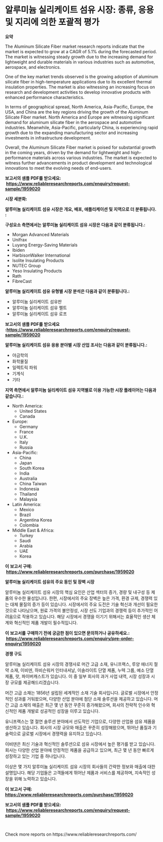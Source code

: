 <p><h1>알루미늄 실리케이트 섬유 시장: 종류, 응용 및 지리에 의한 포괄적 평가</h1></p><p><strong>요약</strong></p>
<p><p>The Aluminum Silicate Fiber market research reports indicate that the market is expected to grow at a CAGR of 5.1% during the forecasted period. The market is witnessing steady growth due to the increasing demand for lightweight and durable materials in various industries such as automotive, aerospace, and electronics.</p><p>One of the key market trends observed is the growing adoption of aluminum silicate fiber in high-temperature applications due to its excellent thermal insulation properties. The market is also witnessing an increasing focus on research and development activities to develop innovative products with enhanced performance characteristics.</p><p>In terms of geographical spread, North America, Asia-Pacific, Europe, the USA, and China are the key regions driving the growth of the Aluminum Silicate Fiber market. North America and Europe are witnessing significant demand for aluminum silicate fiber in the aerospace and automotive industries. Meanwhile, Asia-Pacific, particularly China, is experiencing rapid growth due to the expanding manufacturing sector and increasing investments in infrastructure development.</p><p>Overall, the Aluminum Silicate Fiber market is poised for substantial growth in the coming years, driven by the demand for lightweight and high-performance materials across various industries. The market is expected to witness further advancements in product development and technological innovations to meet the evolving needs of end-users.</p></p>
<p><strong>보고서의 샘플 PDF를 받으세요: &nbsp;<a href="https://www.reliableresearchreports.com/enquiry/request-sample/1959020">https://www.reliableresearchreports.com/enquiry/request-sample/1959020</a></strong></p>
<p><strong>시장 세분화:</strong></p>
<p><strong> 알루미늄 실리케이트 섬유 시장은 개요, 배포, 애플리케이션 및 지역으로 더 분류됩니다. :</strong></p>
<p><strong>구성요소 측면에서는 알루미늄 실리케이트 섬유 시장은 다음과 같이 분류됩니다.:</strong></p>
<p><ul><li>Morgan Advanced Materials</li><li>Unifrax</li><li>Luyang Energy-Saving Materials</li><li>Ibiden</li><li>HarbisonWalker International</li><li>Isolite Insulating Products</li><li>NUTEC Group</li><li>Yeso Insulating Products</li><li>Rath</li><li>FibreCast</li></ul></p>
<p><strong> 알루미늄 실리케이트 섬유 유형별 시장 분석은 다음과 같이 분류됩니다.:</strong></p>
<p><ul><li>알루미늄 실리케이트 섬유판</li><li>알루미늄 실리케이트 섬유 펠트</li><li>알루미늄 실리케이트 섬유 로프</li></ul></p>
<p><strong>보고서의 샘플 PDF를 받으세요 :<a href="https://www.reliableresearchreports.com/enquiry/request-sample/1959020">https://www.reliableresearchreports.com/enquiry/request-sample/1959020</a></strong></p>
<p><strong> 알루미늄 실리케이트 섬유 응용 분야별 시장 산업 조사는 다음과 같이 분류됩니다.:</strong></p>
<p><ul><li>야금학의</li><li>화학물질</li><li>일렉트릭 파워</li><li>기계식</li><li>기타</li></ul></p>
<p><strong>지역 측면에서 알루미늄 실리케이트 섬유 지역별로 이용 가능한 시장 플레이어는 다음과 같습니다.:</strong></p>
<p><ul>
    <li>
        North America:
        <ul>
            <li>United States</li>
            <li>Canada</li>
        </ul>
    </li>
    <li>
        Europe:
        <ul>
            <li>Germany</li>
            <li>France</li>
            <li>U.K.</li>
            <li>Italy</li>
            <li>Russia</li>
        </ul>
    </li>
    <li>
        Asia-Pacific:
        <ul>
            <li>China</li>
            <li>Japan</li>
            <li>South Korea</li>
            <li>India</li>
            <li>Australia</li>
            <li>China Taiwan</li>
            <li>Indonesia</li>
            <li>Thailand</li>
            <li>Malaysia</li>
        </ul>
    </li>
    <li>
        Latin America:
        <ul>
            <li>Mexico</li>
            <li>Brazil</li>
            <li>Argentina Korea</li>
            <li>Colombia</li>
        </ul>
    </li>
    <li>
        Middle East & Africa:
        <ul>
            <li>Turkey</li>
            <li>Saudi</li>
            <li>Arabia</li>
            <li>UAE</li>
            <li>Korea</li>
        </ul>
    </li>
    </ul></p>
<p><strong>이 보고서 구매: &nbsp;<a href="https://www.reliableresearchreports.com/purchase/1959020">https://www.reliableresearchreports.com/purchase/1959020</a></strong></p>
<p><strong>알루미늄 실리케이트 섬유의 주요 동인 및 장벽 시장</strong></p>
<p><p>알루미늄 실리케이트 섬유 시장의 핵심 요인은 산업 섹터의 증가, 경량 및 내구성 등 제품의 우수한 물성입니다. 한편, 시장에서의 주요 장벽은 높은 가격, 환경 규제, 경쟁력 있는 대체 물질의 증가 등이 있습니다. 시장에서의 주요 도전은 기술 혁신과 개선이 필요한 것으로 나타났으며, 원료 가격의 불안정성, 시장 선도 기업과의 경쟁력 등이 추가적인 어려움으로 작용하고 있습니다. 해당 시장에서 경쟁을 이기기 위해서는 효율적인 생산 체계와 혁신적인 제품 개발이 필수적입니다.</p></p>
<p><strong>이 보고서를 구매하기 전에 궁금한 점이 있으면 문의하거나 공유하세요.: &nbsp;<a href="https://www.reliableresearchreports.com/enquiry/pre-order-enquiry/1959020">https://www.reliableresearchreports.com/enquiry/pre-order-enquiry/1959020</a></strong></p>
<p><strong>경쟁 구도</strong></p>
<p><p>알루미늄 실리케이트 섬유 시장의 경쟁사로 머간 고급 소재, 유니프랙스, 루양 에너지 절약 소재, 이비덴, 하비슨워커 인터내셔날, 이솔라이트 단열 제품, 누텍 그룹, 예소 단열 제품, 랏, 파이버캐스트가 있습니다. 이 중 일부 회사의 과거 사업 내역, 시장 성장과 시장 규모를 제공해드리겠습니다.</p><p>머간 고급 소재는 1856년 설립된 세계적인 소재 기술 회사입니다. 글로벌 시장에서 안정적인 성과를 거둬왔으며, 다양한 산업 분야에 첨단 소재 솔루션을 제공하고 있습니다. 머간 고급 소재의 매출은 최근 몇 년 동안 꾸준히 증가해왔으며, 회사의 전략적 인수와 혁신적인 제품 개발로 성공적인 성장을 이루고 있습니다.</p><p>유니프랙스는 열 절연 솔루션 분야에서 선도적인 기업으로, 다양한 산업용 섬유 제품을 생산하고 있습니다. 회사의 시장 규모와 매출은 꾸준히 성장해왔으며, 뛰어난 품질과 기술력으로 글로벌 시장에서 경쟁력을 유지하고 있습니다.</p><p>이비덴은 최신 기술과 혁신적인 솔루션으로 섬유 시장에서 높은 평가를 받고 있습니다. 회사는 다양한 산업 분야에 안정적인 제품을 공급하고 있으며, 최근 몇 년 동안 빠르게 성장하고 있는 기업 중 하나입니다.</p><p>이상은 몇 가지 알루미늄 실리케이트 섬유 시장의 회사들의 간략한 정보와 매출에 대한 설명입니다. 해당 기업들은 고객들에게 뛰어난 제품과 서비스를 제공하며, 지속적인 성장을 위해 노력하고 있습니다.</p></p>
<p><strong>이 보고서 구매: &nbsp; <a href="https://www.reliableresearchreports.com/purchase/1959020">https://www.reliableresearchreports.com/purchase/1959020</a></strong></p>
<p><strong>보고서의 샘플 PDF를 받으세요: &nbsp;<a href="https://www.reliableresearchreports.com/enquiry/request-sample/1959020">https://www.reliableresearchreports.com/enquiry/request-sample/1959020</a></strong><strong></strong></p>
<p>&nbsp;</p>
<p>Check more reports on https://www.reliableresearchreports.com/</p>